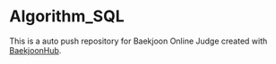 # Algorithm_SQL
This is a auto push repository for Baekjoon Online Judge created with [BaekjoonHub](https://github.com/BaekjoonHub/BaekjoonHub).
